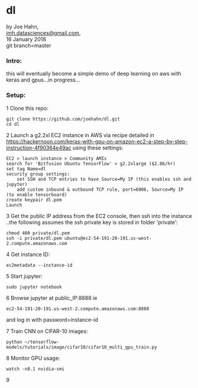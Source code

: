 # dl

by Joe Hahn,<br />
jmh.datasciences@gmail.com,<br />
16 January 2018<br />
git branch=master


### Intro:

this will eventually become a simple demo of deep learning on aws with keras and 
gpus...in progress...


### Setup:

1 Clone this repo:

    git clone https://github.com/joehahn/dl.git
    cd dl

2 Launch a g2.2xl EC2 instance in AWS via recipe detailed in  
https://hackernoon.com/keras-with-gpu-on-amazon-ec2-a-step-by-step-instruction-4f90364e49ac
using these settings:

    EC2 > launch instance > Community AMIs
    search for 'Bitfusion Ubuntu TensorFlow' > g2.2xlarge ($2.86/hr)
    set tag Name=dl
    security group settings:
        set SSH and TCP entries to have Source=My IP (this enables ssh and jupyter)
        add custom inbound & outbound TCP rule, port=6006, Source=My IP (to enable tensorboard)
    create keypair dl.pem
    Launch

3 Get the public IP address from the EC2 console, then ssh into the instance ..the 
following assumes the ssh private key is stored in folder 'private':

    chmod 400 private/dl.pem
    ssh -i private/dl.pem ubuntu@ec2-54-191-20-191.us-west-2.compute.amazonaws.com

4 Get instance ID:

    ec2metadata --instance-id

5 Start jupyter:

    sudo jupyter notebook 

6 Browse jupyter at public_IP:8888 ie

    ec2-54-191-20-191.us-west-2.compute.amazonaws.com:8888

and log in with password=instance-id

7 Train CNN on CIFAR-10 images:

    python ~/tensorflow-models/tutorials/image/cifar10/cifar10_multi_gpu_train.py

8 Monitor GPU usage:

    watch -n0.1 nvidia-smi

9


